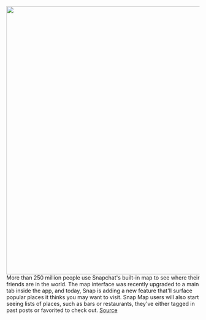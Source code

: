 <img src='https://cdn.vox-cdn.com/thumbor/1pyo9ohS5hc0nJYtCnD1FitnRyo=/0x0:1552x1056/1200x800/filters:focal(652x404:900x652)/cdn.vox-cdn.com/uploads/chorus_image/image/69644277/Screen_Shot_2021_07_27_at_6.19.40_PM.0.png' width='700px' /><br/>
More than 250 million people use Snapchat's built-in map to see where their friends are in the world. The map interface was recently upgraded to a main tab inside the app, and today, Snap is adding a new feature that'll surface popular places it thinks you may want to visit. Snap Map users will also start seeing lists of places, such as bars or restaurants, they've either tagged in past posts or favorited to check out.
<a href='https://www.theverge.com/2021/7/28/22596908/snapchat-map-place-visit-popular-tab-bars-restaurants'> Source <a/>